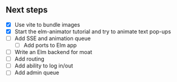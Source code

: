 Next steps
---

- [x] Use vite to bundle images
- [x] Start the elm-animator tutorial and try to animate text pop-ups
- [ ] Add SSE and animation queue
  - [ ] Add ports to Elm app
- [ ] Write an Elm backend for moat
- [ ] Add routing
- [ ] Add ability to log in/out
- [ ] Add admin queue
